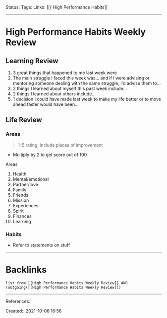 Status: 
Tags: 
Links: [[{ High Performance Habits]]
___
# High Performance Habits Weekly Review
## Learning Review
1. 3 great things that happened to me last week were
1. The main struggle I faced this week was...
and if I were advising or mentoring someone dealing with the same struggle, I'd advise them to...
1. 2 things I learned about myself this past week include...
1. 2 things I learned about others include...
1. 1 decision I could have made last week to make my life better or to move ahead faster would have been...

## Life Review
### Areas
> 1-5 rating, include places of improvement

- Multiply by 2 to get score out of 100

Areas
1. Health
1. Mental/emotional
1. Partner/love
1. Family
1. Friends
1. Mission
1. Experiences
1. Spirit
1. Finances
1. Learning
### Habits
- Refer to statements on stuff
___
# Backlinks
```dataview
list from [[High Performance Habits Weekly Review]] AND !outgoing([[High Performance Habits Weekly Review]])
```
___
References:

Created:: 2021-10-06 16:56
